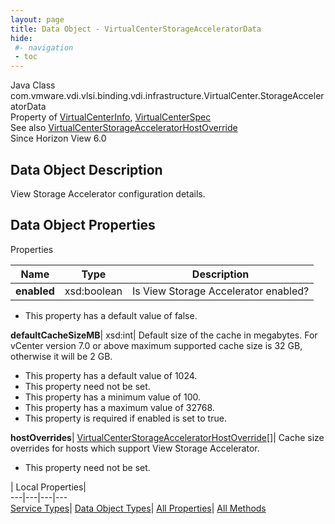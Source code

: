 ```yaml
---
layout: page
title: Data Object - VirtualCenterStorageAcceleratorData
hide:
 #- navigation
 - toc
---
```






Java Class
    com.vmware.vdi.vlsi.binding.vdi.infrastructure.VirtualCenter.StorageAcceleratorData  
Property of
     [VirtualCenterInfo](vdi.infrastructure.VirtualCenter.VirtualCenterInfo.md#field_detail), [VirtualCenterSpec](vdi.infrastructure.VirtualCenter.VirtualCenterSpec.md#field_detail)  
See also
     [VirtualCenterStorageAcceleratorHostOverride](vdi.infrastructure.VirtualCenter.StorageAcceleratorHostOverride.md)  
Since 
    Horizon View 6.0

## Data Object Description 

View Storage Accelerator configuration details. 

## Data Object Properties

Properties

Name |  Type |  Description   
---|---|---  
**enabled**|  xsd:boolean|  Is View Storage Accelerator enabled?   


  * This property has a default value of false.

  
**defaultCacheSizeMB**|  xsd:int|  Default size of the cache in megabytes. For vCenter version 7.0 or above maximum supported cache size is 32 GB, otherwise it will be 2 GB.   


  * This property has a default value of 1024.
 * This property need not be set.
  * This property has a minimum value of 100. 
  * This property has a maximum value of 32768. 
  * This property is required if enabled is set to true.

  
**hostOverrides**| [VirtualCenterStorageAcceleratorHostOverride[]](vdi.infrastructure.VirtualCenter.StorageAcceleratorHostOverride.md)|  Cache size overrides for hosts which support View Storage Accelerator.   


 * This property need not be set.

  
  
  
 | Local Properties|   
---|---|---|---  
[Service Types](index-mo_types.md)| [Data Object Types](index-do_types.md)| [All Properties](index-properties.md)| [All Methods](index-methods.md)  
  
  

